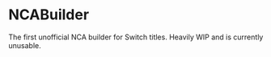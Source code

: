 # NCABuilder
The first unofficial NCA builder for Switch titles. Heavily WIP and is currently unusable.
